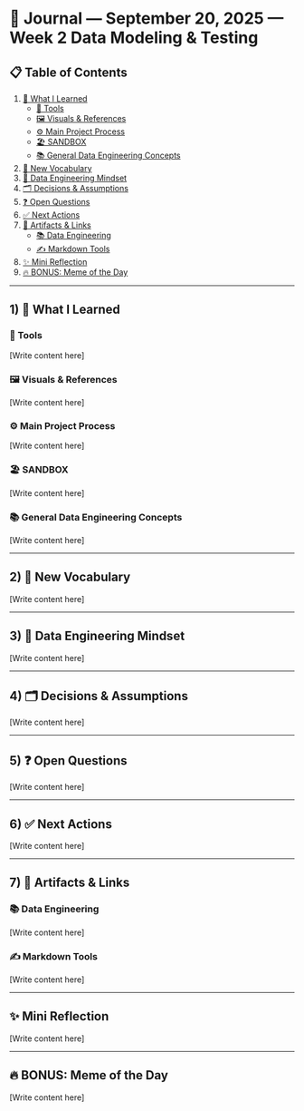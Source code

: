 # 📓 Journal — September 20, 2025 — Week 2 Data Modeling & Testing

## 📋 Table of Contents

1. [📘 What I Learned](#1--what-i-learned)
   - [🔧 Tools](#-tools)
   - [🖼️ Visuals & References](#️-visuals--references)
   - [⚙️ Main Project Process](#️-main-project-process)
   - [🏖️ SANDBOX](#️-sandbox)
   - [📚 General Data Engineering Concepts](#-general-data-engineering-concepts)
2. [📝 New Vocabulary](#2--new-vocabulary)
3. [🧠 Data Engineering Mindset](#3--data-engineering-mindset)
4. [🗂️ Decisions & Assumptions](#4--decisions--assumptions)
5. [❓ Open Questions](#5--open-questions)
6. [✅ Next Actions](#6--next-actions)
7. [🔗 Artifacts & Links](#7--artifacts--links)
   - [📚 Data Engineering](#-data-engineering)
   - [✍️ Markdown Tools](#️-markdown-tools)
8. [✨ Mini Reflection](#-mini-reflection)
9. [🔥 BONUS: Meme of the Day](#-bonus-meme-of-the-day)

---

## 1) 📘 What I Learned

### 🔧 Tools

[Write content here]

### 🖼️ Visuals & References

[Write content here]

### ⚙️ Main Project Process

[Write content here]

### 🏖️ SANDBOX

[Write content here]

### 📚 General Data Engineering Concepts

[Write content here]

---

## 2) 📝 New Vocabulary

[Write content here]

---

## 3) 🧠 Data Engineering Mindset

[Write content here]

---

## 4) 🗂️ Decisions & Assumptions

[Write content here]

---

## 5) ❓ Open Questions

[Write content here]

---

## 6) ✅ Next Actions

[Write content here]

---

## 7) 🔗 Artifacts & Links

### 📚 Data Engineering

[Write content here]

### ✍️ Markdown Tools

[Write content here]

---

## ✨ Mini Reflection

[Write content here]

---

## 🔥 BONUS: Meme of the Day

[Write content here]
